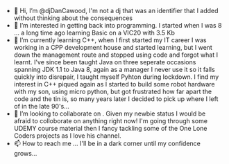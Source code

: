 - 👋 Hi, I’m @djDanCawood, I'm not a dj that was an identifier that I added without thinking about the consequences
- 👀 I’m interested in getting back into programming. I started when I was 8 ... a long time ago learning Basic on a VIC20 with 3.5 Kb
- 🌱 I’m currently learning C++, when I first started my IT career I was working in a CPP development house and started learning, but I went down the management route and stopped using code and forgot what I learnt. I've since been taught Java on three seperate occasions spanning JDK 1.1 to Java 8, again as a manager I never use it so it falls quickly into disrepair, I taught myself Pyhton during lockdown.  I find my interest in C++ piqued again as I started to build some robot hardware with my son, using micro python, but got frustrated how far apart the code and the tin is, so many years later I decided to pick up where I left of in the late 90's...
- 💞️ I’m looking to collaborate on . Given my newbie status I would be afraid to colloborate on anything right now! I'm going through some UDEMY course material then I fancy tackling some of the One Lone Coders projects as I love his channel.
- 📫 How to reach me ... I'll be in a dark corner until my confidence grows...

<!---
djDanCawood/djDanCawood is a ✨ special ✨ repository because its `README.md` (this file) appears on your GitHub profile.
You can click the Preview link to take a look at your changes.
--->
